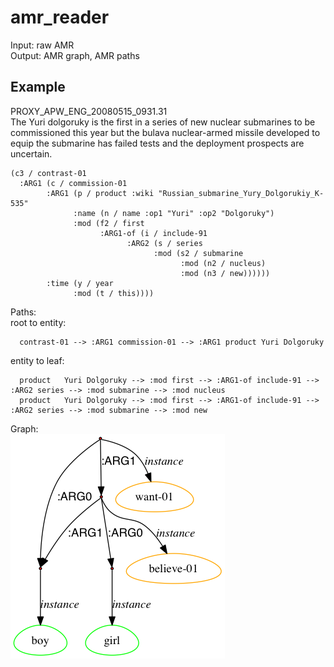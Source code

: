 # amr_reader
Input: raw AMR<br>
Output: AMR graph, AMR paths

## Example
PROXY_APW_ENG_20080515_0931.31<br>
   The Yuri dolgoruky is the first in a series of new nuclear submarines to be commissioned this year but the bulava nuclear-armed missile developed to equip the submarine has failed tests and the deployment prospects are uncertain.<br>

    (c3 / contrast-01
      :ARG1 (c / commission-01
            :ARG1 (p / product :wiki "Russian_submarine_Yury_Dolgorukiy_K-535"
                  :name (n / name :op1 "Yuri" :op2 "Dolgoruky")
                  :mod (f2 / first
                        :ARG1-of (i / include-91
                              :ARG2 (s / series
                                    :mod (s2 / submarine
                                          :mod (n2 / nucleus)
                                          :mod (n3 / new))))))
            :time (y / year
                  :mod (t / this))))

Paths:<br>
root to entity:<br>

      contrast-01 --> :ARG1 commission-01 --> :ARG1 product	Yuri Dolgoruky
entity to leaf:<br> 

      product	Yuri Dolgoruky --> :mod first --> :ARG1-of include-91 --> :ARG2 series --> :mod submarine --> :mod nucleus
      product	Yuri Dolgoruky --> :mod first --> :ARG1-of include-91 --> :ARG2 series --> :mod submarine --> :mod new

Graph:<br>
![alt tag](https://github.com/panx27/amr-reader/blob/master/example.png)
